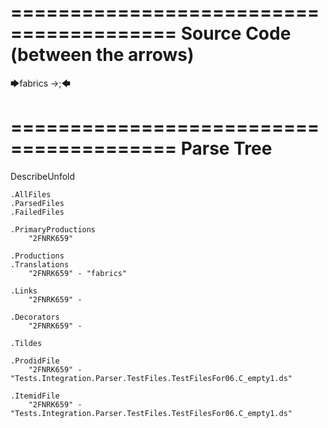 ========================================
Source Code (between the arrows)
========================================

🡆fabrics ->;🡄

========================================
Parse Tree
========================================
DescribeUnfold

    .AllFiles
    .ParsedFiles
    .FailedFiles

    .PrimaryProductions
        "2FNRK659" 

    .Productions
    .Translations
        "2FNRK659" - "fabrics"

    .Links
        "2FNRK659" - 

    .Decorators
        "2FNRK659" - 

    .Tildes

    .ProdidFile
        "2FNRK659" - "Tests.Integration.Parser.TestFiles.TestFilesFor06.C_empty1.ds"

    .ItemidFile
        "2FNRK659" - "Tests.Integration.Parser.TestFiles.TestFilesFor06.C_empty1.ds"


